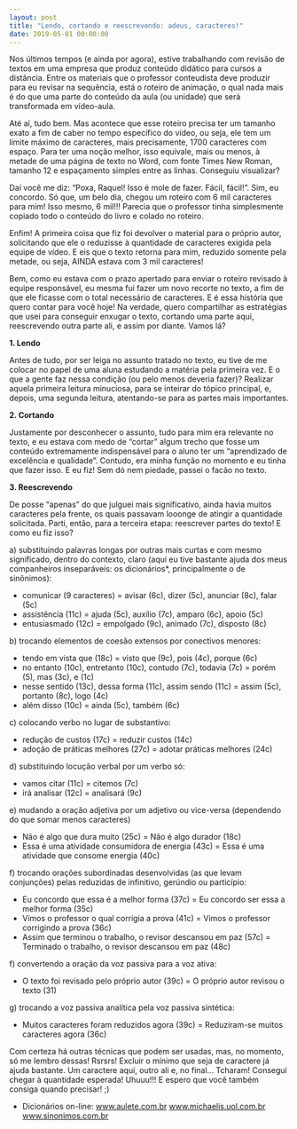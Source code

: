 ```yaml
---
layout: post
title: "Lendo, cortando e reescrevendo: adeus, caracteres!"
date: 2019-05-01 00:00:00
---
```

Nos últimos tempos (e ainda por agora), estive trabalhando com revisão de textos em uma empresa que produz conteúdo didático para cursos a distância. Entre os materiais que o professor conteudista deve produzir para eu revisar na sequência, está o roteiro de animação, o qual nada mais é do que uma parte do conteúdo da aula (ou unidade) que será transformada em vídeo-aula.

Até aí, tudo bem. Mas acontece que esse roteiro precisa ter um tamanho exato a fim de caber no tempo específico do vídeo, ou seja, ele tem um limite máximo de caracteres, mais precisamente, 1700 caracteres com espaço. Para ter uma noção melhor, isso equivale, mais ou menos, à metade de uma página de texto no Word, com fonte Times New Roman, tamanho 12 e espaçamento simples entre as linhas. Conseguiu visualizar?

Daí você me diz: “Poxa, Raquel! Isso é mole de fazer. Fácil, fácil!”. Sim, eu concordo. Só que, um belo dia, chegou um roteiro com 6 mil caracteres para mim! Isso mesmo, 6 mil!!! Parecia que o professor tinha simplesmente copiado todo o conteúdo do livro e colado no roteiro. 

Enfim! A primeira coisa que fiz foi devolver o material para o próprio autor, solicitando que ele o reduzisse à quantidade de caracteres exigida pela equipe de vídeo. E eis que o texto retorna para mim, reduzido somente pela metade, ou seja, AINDA estava com 3 mil caracteres! 

Bem, como eu estava com o prazo apertado para enviar o roteiro revisado à equipe responsável, eu mesma fui fazer um novo recorte no texto, a fim de que ele ficasse com o total necessário de caracteres. E é essa história que quero contar para você hoje! Na verdade, quero compartilhar as estratégias que usei para conseguir enxugar o texto, cortando uma parte aqui, reescrevendo outra parte ali, e assim por diante. Vamos lá?

**1. Lendo**

Antes de tudo, por ser leiga no assunto tratado no texto, eu tive de me colocar no papel de uma aluna estudando a matéria pela primeira vez. E o que a gente faz nessa condição (ou pelo menos deveria fazer)? Realizar aquela primeira leitura minuciosa, para se inteirar do tópico principal, e, depois, uma segunda leitura, atentando-se para as partes mais importantes.

**2. Cortando**

Justamente por desconhecer o assunto, tudo para mim era relevante no texto, e eu estava com medo de “cortar” algum trecho que fosse um conteúdo extremamente indispensável para o aluno ter um “aprendizado de excelência e qualidade”. Contudo, era minha função no momento e eu tinha que fazer isso. E eu fiz! Sem dó nem piedade, passei o facão no texto. 

**3. Reescrevendo**

De posse “apenas” do que julguei mais significativo, ainda havia muitos caracteres pela frente, os quais passavam looonge de atingir a quantidade solicitada. Parti, então, para a terceira etapa: reescrever partes do texto! E como eu fiz isso? 

a) substituindo palavras longas por outras mais curtas e com mesmo significado, dentro do contexto, claro (aqui eu tive bastante ajuda dos meus companheiros inseparáveis: os dicionários*, principalmente o de sinônimos):

- comunicar (9 caracteres) = avisar (6c), dizer (5c), anunciar (8c), falar (5c)
- assistência (11c) = ajuda (5c), auxílio (7c), amparo (6c), apoio (5c)
- entusiasmado (12c) = empolgado (9c), animado (7c), disposto (8c)

b) trocando elementos de coesão extensos por conectivos menores:

- tendo em vista que (18c) = visto que (9c), pois (4c), porque (6c)
- no entanto (10c), entretanto (10c), contudo (7c), todavia (7c) = porém (5), mas (3c), e (1c)
- nesse sentido (13c), dessa forma (11c), assim sendo (11c) = assim (5c), portanto (8c), logo (4c)
- além disso (10c) = ainda (5c), também (6c)

c) colocando verbo no lugar de substantivo: 

- redução de custos (17c) = reduzir custos (14c)
- adoção de práticas melhores (27c) = adotar práticas melhores (24c)

d) substituindo locução verbal por um verbo só:

- vamos citar (11c) = citemos (7c)
- irá analisar (12c) = analisará (9c)

e) mudando a oração adjetiva por um adjetivo ou vice-versa (dependendo do que somar menos caracteres)

- Não é algo que dura muito (25c) = Não é algo durador (18c)
- Essa é uma atividade consumidora de energia (43c) = Essa é uma atividade que consome energia (40c)

f) trocando orações subordinadas desenvolvidas (as que levam conjunções) pelas reduzidas de infinitivo, gerúndio ou particípio:

- Eu concordo que essa é a melhor forma (37c) = Eu concordo ser essa a melhor forma (35c)
- Vimos o professor o qual corrigia a prova (41c) = Vimos o professor corrigindo a prova (36c)
- Assim que terminou o trabalho, o revisor descansou em paz (57c) = Terminado o trabalho, o revisor descansou em paz (48c)

f) convertendo a oração da voz passiva para a voz ativa:

- O texto foi revisado pelo próprio autor (39c) = O próprio autor revisou o texto (31)

g) trocando a voz passiva analítica pela voz passiva sintética:

- Muitos caracteres foram reduzidos agora (39c) = Reduziram-se muitos caracteres agora (36c)

Com certeza há outras técnicas que podem ser usadas, mas, no momento, só me lembro dessas! Rsrsrs! Excluir o mínimo que seja de caractere já ajuda bastante. Um caractere aqui, outro ali e, no final... Tcharam! Consegui chegar à quantidade esperada! Uhuuu!!! E espero que você também consiga quando precisar! ;)


* Dicionários on-line: 
www.aulete.com.br
www.michaelis.uol.com.br
www.sinonimos.com.br

